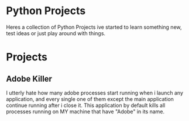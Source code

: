 # Python Projects

Heres a collection of Python Projects ive started to learn something new, test ideas or just play around with things.

# Projects

## Adobe Killer

I utterly hate how many adobe processes start running when i launch any application, and every single one of them except the main application continue running after i close it. This application by default kills all processes running on MY machine that have "Adobe" in its name.
